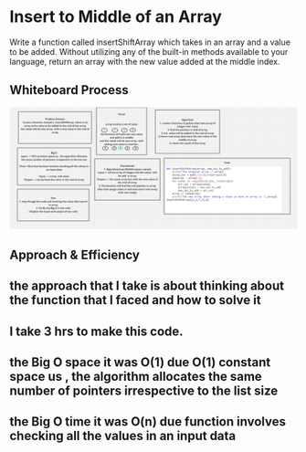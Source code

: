 # Insert to Middle of an Array
Write a function called insertShiftArray which takes in an array and a value to be added. Without utilizing any of the built-in methods available to your language, return an array with the new value added at the middle index.


## Whiteboard Process

![image1](array-insert-shift.png)

## Approach & Efficiency
<!-- What approach did you take? Discuss Why. What is the Big O space/time for this approach? -->
## the approach that I take is about thinking about the function that I faced and how to solve it

## I take 3 hrs to make this code.

## the Big O space  it was O(1)  due O(1)  constant space us , the algorithm allocates the same number of pointers irrespective to the list size
## the Big O time it was O(n)  due function involves checking all the values in an input data


